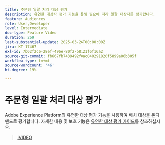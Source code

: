```yaml
---
title: 주문형 일괄 처리 대상 평가
description: 유연한 대상자 평가 기능을 통해 필요에 따라 일괄 대상자를 평가합니다.
feature: Audiences
role: User,Developer
level: Intermediate
doc-type: Feature Video
duration: 269
last-substantial-update: 2025-03-26T00:00:00Z
jira: KT-17467
exl-id: 7b62f2c6-28ef-496e-80f2-b8121f6f16a2
source-git-commit: fb667fb7439492f8ac040291820f5899a06b305f
workflow-type: tm+mt
source-wordcount: '46'
ht-degree: 19%

---
```


# 주문형 일괄 처리 대상 평가

Adobe Experience Platform의 유연한 대상 평가 기능을 사용하여 배치 대상을 온디맨드로 평가합니다. 자세한 내용 및 보호 기능은 [유연한 대상 평가 가이드](https://experienceleague.adobe.com/ko/docs/experience-platform/segmentation/methods/flexible-audience-evaluation)를 참조하십시오.

>[!VIDEO](https://video.tv.adobe.com/v/3453640/?learn=on&enablevpops)
